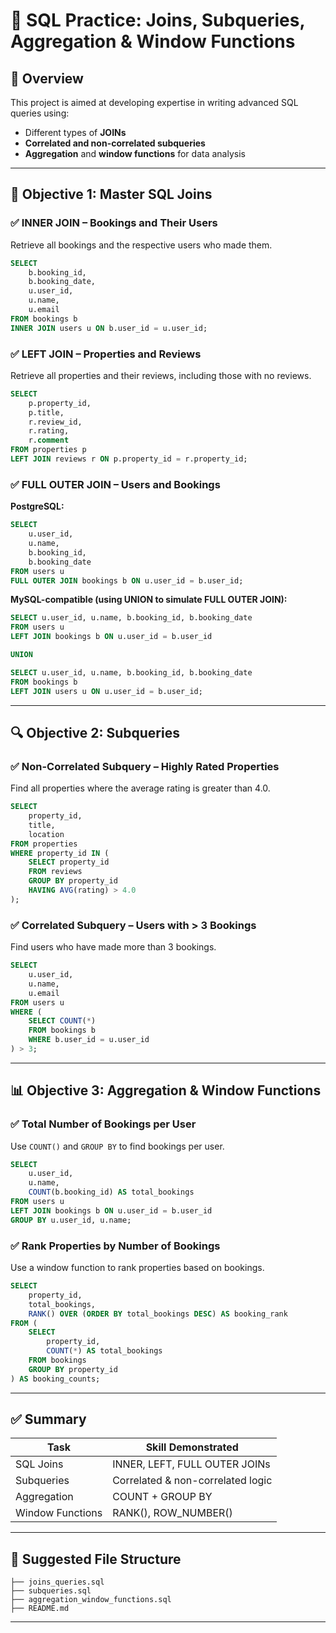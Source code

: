 # 📘 SQL Practice: Joins, Subqueries, Aggregation & Window Functions

## 📌 Overview

This project is aimed at developing expertise in writing advanced SQL queries using:

- Different types of **JOINs**
- **Correlated and non-correlated subqueries**
- **Aggregation** and **window functions** for data analysis

---

## 🔗 Objective 1: Master SQL Joins

### ✅ INNER JOIN – Bookings and Their Users
Retrieve all bookings and the respective users who made them.
```sql
SELECT 
    b.booking_id,
    b.booking_date,
    u.user_id,
    u.name,
    u.email
FROM bookings b
INNER JOIN users u ON b.user_id = u.user_id;
```

### ✅ LEFT JOIN – Properties and Reviews
Retrieve all properties and their reviews, including those with no reviews.
```sql
SELECT 
    p.property_id,
    p.title,
    r.review_id,
    r.rating,
    r.comment
FROM properties p
LEFT JOIN reviews r ON p.property_id = r.property_id;
```

### ✅ FULL OUTER JOIN – Users and Bookings

**PostgreSQL:**
```sql
SELECT 
    u.user_id,
    u.name,
    b.booking_id,
    b.booking_date
FROM users u
FULL OUTER JOIN bookings b ON u.user_id = b.user_id;
```

**MySQL-compatible (using UNION to simulate FULL OUTER JOIN):**
```sql
SELECT u.user_id, u.name, b.booking_id, b.booking_date
FROM users u
LEFT JOIN bookings b ON u.user_id = b.user_id

UNION

SELECT u.user_id, u.name, b.booking_id, b.booking_date
FROM bookings b
LEFT JOIN users u ON u.user_id = b.user_id;
```

---

## 🔍 Objective 2: Subqueries

### ✅ Non-Correlated Subquery – Highly Rated Properties
Find all properties where the average rating is greater than 4.0.
```sql
SELECT 
    property_id,
    title,
    location
FROM properties
WHERE property_id IN (
    SELECT property_id
    FROM reviews
    GROUP BY property_id
    HAVING AVG(rating) > 4.0
);
```

### ✅ Correlated Subquery – Users with > 3 Bookings
Find users who have made more than 3 bookings.
```sql
SELECT 
    u.user_id,
    u.name,
    u.email
FROM users u
WHERE (
    SELECT COUNT(*)
    FROM bookings b
    WHERE b.user_id = u.user_id
) > 3;
```

---

## 📊 Objective 3: Aggregation & Window Functions

### ✅ Total Number of Bookings per User
Use `COUNT()` and `GROUP BY` to find bookings per user.
```sql
SELECT 
    u.user_id,
    u.name,
    COUNT(b.booking_id) AS total_bookings
FROM users u
LEFT JOIN bookings b ON u.user_id = b.user_id
GROUP BY u.user_id, u.name;
```

### ✅ Rank Properties by Number of Bookings
Use a window function to rank properties based on bookings.
```sql
SELECT 
    property_id,
    total_bookings,
    RANK() OVER (ORDER BY total_bookings DESC) AS booking_rank
FROM (
    SELECT 
        property_id,
        COUNT(*) AS total_bookings
    FROM bookings
    GROUP BY property_id
) AS booking_counts;
```

---

## ✅ Summary

| Task                     | Skill Demonstrated                     |
|--------------------------|----------------------------------------|
| SQL Joins                | INNER, LEFT, FULL OUTER JOINs          |
| Subqueries               | Correlated & non-correlated logic      |
| Aggregation              | COUNT + GROUP BY                       |
| Window Functions         | RANK(), ROW_NUMBER()                   |

---

## 📁 Suggested File Structure

```
├── joins_queries.sql
├── subqueries.sql
├── aggregation_window_functions.sql
├── README.md
```

---

